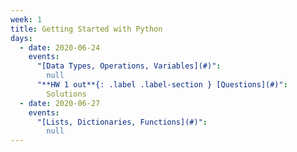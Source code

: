 ```yaml
---
week: 1
title: Getting Started with Python
days:
  - date: 2020-06-24
    events:
      "[Data Types, Operations, Variables](#)":
        null
      "**HW 1 out**{: .label .label-section } [Questions](#)":
        Solutions
  - date: 2020-06-27
    events:
      "[Lists, Dictionaries, Functions](#)":
        null
---
```

